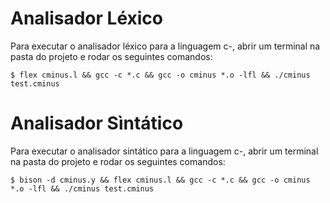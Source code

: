 # Analisador Léxico

Para executar o analisador léxico para a linguagem c-, abrir um terminal na
pasta do projeto e rodar os seguintes comandos:

```
$ flex cminus.l && gcc -c *.c && gcc -o cminus *.o -lfl && ./cminus test.cminus
```

# Analisador Sìntático

Para executar o analisador sintático para a linguagem c-, abrir um terminal na
pasta do projeto e rodar os seguintes comandos:

```
$ bison -d cminus.y && flex cminus.l && gcc -c *.c && gcc -o cminus *.o -lfl && ./cminus test.cminus
```